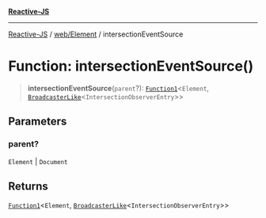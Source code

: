 [**Reactive-JS**](../../../README.md)

***

[Reactive-JS](../../../README.md) / [web/Element](../README.md) / intersectionEventSource

# Function: intersectionEventSource()

> **intersectionEventSource**(`parent`?): [`Function1`](../../../functions/type-aliases/Function1.md)\<`Element`, [`BroadcasterLike`](../../../computations/interfaces/BroadcasterLike.md)\<`IntersectionObserverEntry`\>\>

## Parameters

### parent?

`Element` | `Document`

## Returns

[`Function1`](../../../functions/type-aliases/Function1.md)\<`Element`, [`BroadcasterLike`](../../../computations/interfaces/BroadcasterLike.md)\<`IntersectionObserverEntry`\>\>
